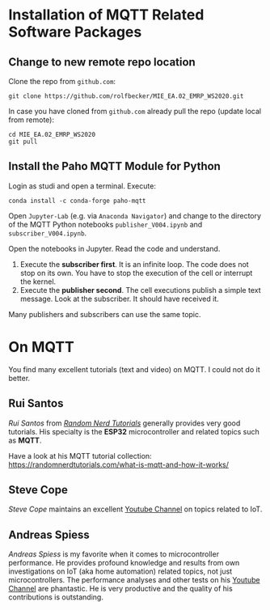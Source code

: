 
# Installation of MQTT Related Software Packages 

## Change to new remote repo location

Clone the repo from `github.com`:
```
git clone https://github.com/rolfbecker/MIE_EA.02_EMRP_WS2020.git
```

In case you have cloned from `github.com` already pull the repo (update local from remote):
```
cd MIE_EA.02_EMRP_WS2020
git pull
```

## Install the Paho MQTT Module for Python

Login as studi and open a terminal. Execute:
```
conda install -c conda-forge paho-mqtt
```

Open `Jupyter-Lab` (e.g. via `Anaconda Navigator`) and change to the directory of the MQTT Python notebooks `publisher_V004.ipynb` and `subscriber_V004.ipynb`.

Open the notebooks in Jupyter. Read the code and understand.

1. Execute the **subscriber first**. It is an infinite loop. The code does not stop on its own. You have to stop the execution of the cell or interrupt the kernel.
1. Execute the **publisher second**. The cell executions publish a simple text message. Look at the subscriber. It should have received it.

Many publishers and subscribers can use the same topic.


# On MQTT

You find many excellent tutorials (text and video) on MQTT. I could not do it better. 

## Rui Santos

_Rui Santos_ from [_Random Nerd Tutorials_](https://randomnerdtutorials.com/) generally provides very good tutorials. His specialty is the **ESP32** microcontroller and related topics such as **MQTT**. 

Have a look at his MQTT tutorial collection: https://randomnerdtutorials.com/what-is-mqtt-and-how-it-works/

## Steve Cope

_Steve Cope_ maintains an excellent [Youtube Channel](https://www.youtube.com/c/stevecope/playlists) on topics related to IoT.

## Andreas Spiess

_Andreas Spiess_ is my favorite when it comes to microcontroller performance. He provides profound knowledge and results from own investigations on IoT (aka home automation) related topics, not just microcontrollers. The performance analyses and other tests on his [Youtube Channel](https://www.youtube.com/c/AndreasSpiess/playlists) are phantastic. He is very productive and the quality of his contributions is outstanding.



